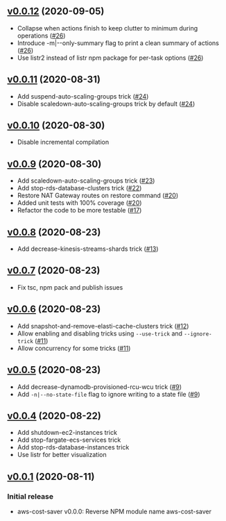 ## [v0.0.12](https://github.com/aramalipoor/aws-cost-saver/compare/v0.0.11...v0.0.12) (2020-09-05)
* Collapse when actions finish to keep clutter to minimum during operations ([#26](https://github.com/aramalipoor/aws-cost-saver/pull/26))
* Introduce -m|--only-summary flag to print a clean summary of actions ([#26](https://github.com/aramalipoor/aws-cost-saver/pull/26))
* Use listr2 instead of listr npm package for per-task options ([#26](https://github.com/aramalipoor/aws-cost-saver/pull/26))

## [v0.0.11](https://github.com/aramalipoor/aws-cost-saver/compare/v0.0.10...v0.0.11) (2020-08-31)
* Add suspend-auto-scaling-groups trick ([#24](https://github.com/aramalipoor/aws-cost-saver/pull/24))
* Disable scaledown-auto-scaling-groups trick by default ([#24](https://github.com/aramalipoor/aws-cost-saver/pull/24))

## [v0.0.10](https://github.com/aramalipoor/aws-cost-saver/compare/v0.0.9...v0.0.10) (2020-08-30)
* Disable incremental compilation

## [v0.0.9](https://github.com/aramalipoor/aws-cost-saver/compare/v0.0.8...v0.0.9) (2020-08-30)
* Add scaledown-auto-scaling-groups trick ([#23](https://github.com/aramalipoor/aws-cost-saver/pull/23))
* Add stop-rds-database-clusters trick ([#22](https://github.com/aramalipoor/aws-cost-saver/pull/22))
* Restore NAT Gateway routes on restore command ([#20](https://github.com/aramalipoor/aws-cost-saver/pull/20))
* Added unit tests with 100% coverage ([#20](https://github.com/aramalipoor/aws-cost-saver/pull/20))
* Refactor the code to be more testable ([#17](https://github.com/aramalipoor/aws-cost-saver/pull/17))

## [v0.0.8](https://github.com/aramalipoor/aws-cost-saver/compare/v0.0.7...v0.0.8) (2020-08-23)
* Add decrease-kinesis-streams-shards trick ([#13](https://github.com/aramalipoor/aws-cost-saver/pull/13))

## [v0.0.7](https://github.com/aramalipoor/aws-cost-saver/compare/v0.0.6...v0.0.7) (2020-08-23)
* Fix tsc, npm pack and publish issues

## [v0.0.6](https://github.com/aramalipoor/aws-cost-saver/compare/v0.0.5...v0.0.6) (2020-08-23)
* Add snapshot-and-remove-elasti-cache-clusters trick ([#12](https://github.com/aramalipoor/aws-cost-saver/pull/12))
* Allow enabling and disabling tricks using `--use-trick` and `--ignore-trick` ([#11](https://github.com/aramalipoor/aws-cost-saver/pull/11))
* Allow concurrency for some tricks ([#11](https://github.com/aramalipoor/aws-cost-saver/pull/11))

## [v0.0.5](https://github.com/aramalipoor/aws-cost-saver/compare/v0.0.4...v0.0.5) (2020-08-23)
* Add decrease-dynamodb-provisioned-rcu-wcu trick ([#9](https://github.com/aramalipoor/aws-cost-saver/pull/9))
* Add `-n|--no-state-file` flag to ignore writing to a state file ([#9](https://github.com/aramalipoor/aws-cost-saver/pull/9))

## [v0.0.4](https://github.com/aramalipoor/aws-cost-saver/compare/v0.0.1...v0.0.4) (2020-08-22)
* Add shutdown-ec2-instances trick
* Add stop-fargate-ecs-services trick
* Add stop-rds-database-instances trick
* Use listr for better visualization

## [v0.0.1](https://github.com/aramalipoor/aws-cost-saver/releases/tag/v0.0.1) (2020-08-11)

### Initial release

* aws-cost-saver v0.0.0: Reverse NPM module name aws-cost-saver
